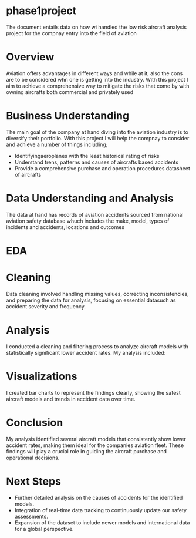 # phase1project

The document entails data on how wi handled the low risk aircraft analysis project for the compnay entry into the field of aviation 

# Overview

Aviation offers advantages in different ways and while at it, also the cons are to be considered whn one is getting into the industry. With this project I aim to achieve a comprehensive way to mitigate the risks that come by with owning aircrafts both commercial and privately used

# Business Understanding


The main goal of the company at hand  diving into the aviation industry is to diversify their portfolio. 
With this project I will help the compnay to consider and achieve a number of things including;

-	Identifyingaeroplanes with the least historical rating of risks
-	Understand trens, patterns and causes of aircrafts based accidents
-	Provide a comprehensive purchase and operation procedures datasheet of aircrafts

# Data Understanding and Analysis

The data at hand has records of aviation accidents sourced from national aviation safety database whuch includes the make, model, types of incidents and accidents, locations and outcomes

# EDA
# Cleaning

Data cleaning involved handling missing values, correcting inconsistencies, and preparing the data for analysis, focusing on essential datasuch as accident severity and frequency.

# Analysis
I conducted a cleaning and filtering process to analyze aircraft models with statistically significant lower accident rates. My analysis included:
 
# Visualizations
I created bar charts to represent the findings clearly, showing the safest aircraft models and trends in accident data over time.

# Conclusion

My analysis identified several aircraft models that consistently show lower accident rates, making them ideal for the companies aviation fleet. These findings will play a crucial role in guiding the aircraft purchase and operational decisions.

# Next Steps
- Further detailed analysis on the causes of accidents for the identified models.
- Integration of real-time data tracking to continuously update our safety assessments.
- Expansion of the dataset to include newer models and international data for a global perspective.


